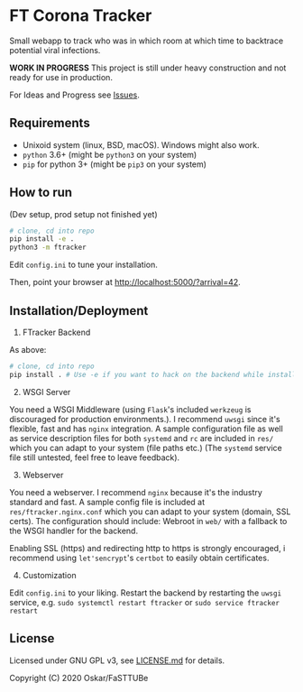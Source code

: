 # FT Corona Tracker

Small webapp to track who was in which room at which time to backtrace
potential viral infections.

**WORK IN PROGRESS** This project is still under heavy construction and not
ready for use in production.

For Ideas and Progress see
[Issues](https://git.fasttube.de/FaSTTUBe/ft-corona-tracker/issues).

## Requirements

- Unixoid system (linux, BSD, macOS). Windows might also work.
- `python` 3.6+ (might be `python3` on your system)
- `pip` for python 3+ (might be `pip3` on your system)

## How to run

(Dev setup, prod setup not finished yet)

```bash
# clone, cd into repo
pip install -e .
python3 -m ftracker
```

Edit `config.ini` to tune your installation.

Then, point your browser at <http://localhost:5000/?arrival=42>.

## Installation/Deployment

1. FTracker Backend

As above:
```bash
# clone, cd into repo
pip install . # Use -e if you want to hack on the backend while installed.
```

2. WSGI Server

You need a WSGI Middleware (using `Flask`'s included `werkzeug` is discouraged
for production environments.). I recommend `uwsgi` since it's flexible, fast
and has `nginx` integration. A sample configuration file as well as service
description files for both `systemd` and `rc` are included in `res/` which you
can adapt to your system (file paths etc.) (The `systemd` service file still
untested, feel free to leave feedback).

3. Webserver

You need a webserver. I recommend `nginx` because it's the industry standard
and fast. A sample config file is included at `res/ftracker.nginx.conf` which
you can adapt to your system (domain, SSL certs). The configuration should
include: Webroot in `web/` with a fallback to the WSGI handler for the backend.

Enabling SSL (https) and redirecting http to https is strongly encouraged, i
recommend using `let'sencrypt`'s `certbot` to easily obtain certificates.

4. Customization

Edit `config.ini` to your liking. Restart the backend by restarting the `uwsgi`
service, e.g. `sudo systemctl restart ftracker` or `sudo service ftracker
restart`

## License

Licensed under GNU GPL v3, see
[LICENSE.md](https://git.fasttube.de/FaSTTUBe/ft-corona-tracker/src/branch/master/LICENSE.md)
for details.

Copyright (C) 2020 Oskar/FaSTTUBe
